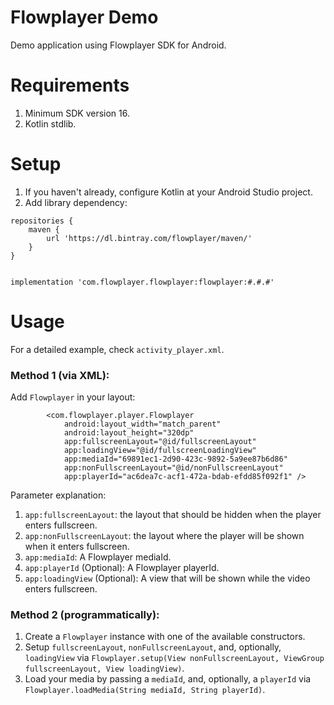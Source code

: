 # Flowplayer Demo
Demo application using Flowplayer SDK for Android.

# Requirements

1. Minimum SDK version 16.
2. Kotlin stdlib.

# Setup

1. If you haven't already, configure Kotlin at your Android Studio project.
2. Add library dependency:

```
repositories {
    maven {
        url 'https://dl.bintray.com/flowplayer/maven/'
    }
}


implementation 'com.flowplayer.flowplayer:flowplayer:#.#.#'
```

# Usage

For a detailed example, check `activity_player.xml`.

### Method 1 (via XML):

Add `Flowplayer` in your layout:

```
        <com.flowplayer.player.Flowplayer
            android:layout_width="match_parent"
            android:layout_height="320dp"
            app:fullscreenLayout="@id/fullscreenLayout"
            app:loadingView="@id/fullscreenLoadingView"
            app:mediaId="69891ec1-2d90-423c-9892-5a9ee87b6d86"
            app:nonFullscreenLayout="@id/nonFullscreenLayout"
            app:playerId="ac6dea7c-acf1-472a-bdab-efdd85f092f1" />
```

Parameter explanation:

1. `app:fullscreenLayout`: the layout that should be hidden when the player enters fullscreen.
2. `app:nonFullscreenLayout`: the layout where the player will be shown when it enters fullscreen.
3. `app:mediaId`: A Flowplayer mediaId.
4. `app:playerId` (Optional): A Flowplayer playerId.
5. `app:loadingView` (Optional): A view that will be shown while the video enters fullscreen.

### Method 2 (programmatically):

1. Create a `Flowplayer` instance with one of the available constructors.
2. Setup `fullscreenLayout`, `nonFullscreenLayout`, and, optionally, `loadingView` via `Flowplayer.setup(View nonFullscreenLayout, ViewGroup fullscreenLayout, View loadingView)`.
3. Load your media by passing a `mediaId`, and, optionally, a `playerId` via `Flowplayer.loadMedia(String mediaId, String playerId)`.